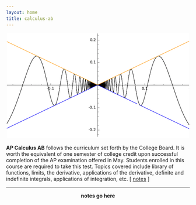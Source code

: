 ```yaml
---
layout: home
title: calculus-ab
---
```

<script src="https://www.w3schools.com/lib/w3.js"></script>
<p align="center"> <img src="/d-img/squeeze.png" border="0"> </p>
<b>AP Calculus AB</b> follows the curriculum set forth by the College Board. It is worth the equivalent of one semester of college credit upon successful completion of the AP examination offered in May. Students enrolled in this course are required to take this test. Topics covered include library of functions, limits, the derivative, applications of the derivative, definite and indefinite integrals, applications of integration, etc. [ <a href="javascript:void(0)" onclick="w3.toggleShow('#notes'); w3.toggleShow('#placeholder');">notes</a> ] 

--- 

<p id="placeholder" align="center"> <b> notes go here </b> </p>
<p id='notes' style='display:none;'>		
<iframe src="https://apteacher.github.io/d-ca-html/ab.html" width="100%" height="1000" frameborder="0" marginheight="0" marginwidth="0">Loading…</iframe>
</p>

